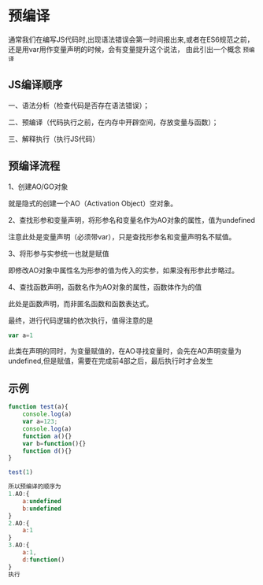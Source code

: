 # 预编译
通常我们在编写JS代码时,出现语法错误会第一时间报出来,或者在ES6规范之前，还是用var用作变量声明的时候，会有变量提升这个说法，
由此引出一个概念  `预编译`

## JS编译顺序
一、语法分析（检查代码是否存在语法错误）；

二、预编译（代码执行之前，在内存中开辟空间，存放变量与函数）；  

三、解释执行（执行JS代码）
## 预编译流程
1、创建AO/GO对象

就是隐式的创建一个AO（Activation Object）空对象。

2、查找形参和变量声明，将形参名和变量名作为AO对象的属性，值为undefined

注意此处是变量声明（必须带var），只是查找形参名和变量声明名不赋值。

3、将形参与实参统一也就是赋值

即修改AO对象中属性名为形参的值为传入的实参，如果没有形参此步略过。

4、查找函数声明，函数名作为AO对象的属性，函数体作为的值

此处是函数声明，而非匿名函数和函数表达式。

最终，进行代码逻辑的依次执行，值得注意的是  

```javascript
var a=1 
```
此类在声明的同时，为变量赋值的，在AO寻找变量时，会先在AO声明变量为undefined,但是赋值，需要在完成前4部之后，最后执行时才会发生

## 示例
```javascript
function test(a){
    console.log(a)
    var a=123;
    console.log(a)
    function a(){}
    var b=function(){}
    function d(){}
}

test(1)

所以预编译的顺序为
1.AO:{
    a:undefined
    b:undefined
}
2.AO:{
    a:1
}
3.AO:{
    a:1,
    d:function()
}
执行
```

